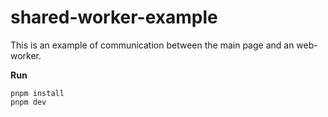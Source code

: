 # shared-worker-example

This is an example of communication between the main page and an web-worker.

**Run**

```shell
pnpm install
pnpm dev
```
